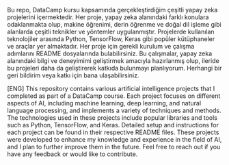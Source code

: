 Bu repo, DataCamp kursu kapsamında gerçekleştirdiğim çeşitli yapay zeka projelerini içermektedir. Her proje, yapay zeka alanındaki farklı konulara odaklanmakta olup, makine öğrenimi, derin öğrenme ve doğal dil işleme gibi alanlarda çeşitli teknikler ve yöntemler uygulanmıştır. Projelerde kullanılan teknolojiler arasında Python, TensorFlow, Keras gibi popüler kütüphaneler ve araçlar yer almaktadır. Her proje için gerekli kurulum ve çalışma adımlarını README dosyalarında bulabilirsiniz. Bu çalışmalar, yapay zeka alanındaki bilgi ve deneyimimi geliştirmek amacıyla hazırlanmış olup, ileride bu projeleri daha da geliştirerek katkıda bulunmayı planlıyorum. Herhangi bir geri bildirim veya katkı için bana ulaşabilirsiniz.

[ENG]
This repository contains various artificial intelligence projects that I completed as part of a DataCamp course. Each project focuses on different aspects of AI, including machine learning, deep learning, and natural language processing, and implements a variety of techniques and methods. The technologies used in these projects include popular libraries and tools such as Python, TensorFlow, and Keras. Detailed setup and instructions for each project can be found in their respective README files. These projects were developed to enhance my knowledge and experience in the field of AI, and I plan to further improve them in the future. Feel free to reach out if you have any feedback or would like to contribute.
